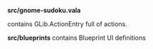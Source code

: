 **src/gnome-sudoku.vala**

contains GLib.ActionEntry full of actions.

**src/blueprints** contains Blueprint UI definitions

